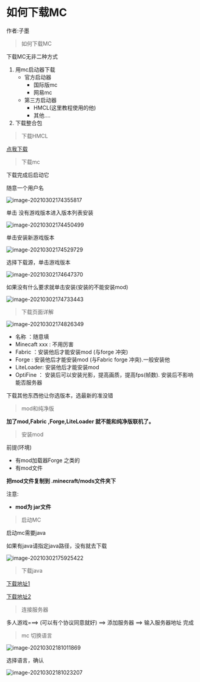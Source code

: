 # 如何下载MC

作者:子墨

> 如何下载MC

下载MC无非二种方式

1. 用mc启动器下载
   - 官方启动器
     - 国际版mc
     - 网易mc
   - 第三方启动器
     - HMCL(这里教程使用的他)
     - 其他....
2. 下载整合包



> 下载HMCL

[点我下载](https://zimoyin.lanzous.com/iAjgff4x0he)



> 下载mc

下载完成后启动它

随意一个用户名

![image-20210302174355817](image/image-20210302174355817.png)

单击  没有游戏版本进入版本列表安装

![image-20210302174450499](image/image-20210302174450499.png)

单击安装新游戏版本

![image-20210302174529729](image/image-20210302174529729.png)

选择下载源，单击游戏版本

![image-20210302174647370](image/image-20210302174647370.png)



如果没有什么要求就单击安装(安装的不能安装mod)

![image-20210302174733443](image/image-20210302174733443.png)





> 下载页面详解

![image-20210302174826349](image/image-20210302174826349.png)



- 名称 ：随意填
- Minecaft   xxx   : 不用厉害
- Fabric  ：安装他后才能安装mod (与forge  冲突)
- Forge   : 安装他后才能安装mod (与Fabric   forge  冲突).一般安装他
- LiteLoader: 安装他后才能安装mod
- OptiFine ： 安装后可以安装光影，提高画质，提高fps(帧数). 安装后不影响能否服务器

下载其他东西他让你选版本，选最新的准没错

> mod和纯净版

**加了mod,Fabric ,Forge,LiteLoader  就不能和纯净版联机了。**





> 安装mod

前提(环境)

- 有mod加载器Forge  之类的
- 有mod文件



**把mod文件复制到  .minecraft/mods文件夹下**

注意: 

- **mod为 jar文件**



> 启动MC

启动mc需要java

如果有java请指定java路径，没有就去下载

![image-20210302175925422](image/image-20210302175925422.png)





> 下载java

[下载地址1 ](https://download.oracle.com/otn/java/jdk/8u281-b09/89d678f2be164786b292527658ca1605/jre-8u281-windows-x64.exe?AuthParam=1614679625_c024b75e2b793c38be997f3c76387438)

[下载地址2](https://zimoyin.lanzous.com/iBYzAmdreqh)



> 连接服务器

多人游戏===> (可以有个协议同意就好)  ==>  添加服务器 ==> 输入服务器地址    完成



> mc 切换语言

![image-20210302181011869](image/image-20210302181011869.png)

选择语言，确认

![image-20210302181023207](image/image-20210302181023207.png)